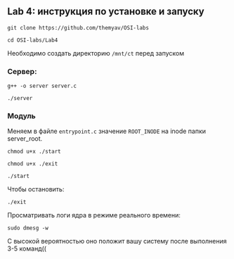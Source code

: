 ## Lab 4: инструкция по установке и запуску

```git clone https://github.com/themyav/OSI-labs```

```cd OSI-labs/Lab4```

Необходимо создать директорию ```/mnt/ct``` перед запуском 

### Сервер:

```g++ -o server server.c```

```./server```

### Модуль

Меняем в файле  ``entrypoint.c`` значение ``ROOT_INODE`` на inode папки server_root.

```chmod u+x ./start```

```chmod u+x ./exit```

```./start```

Чтобы остановить: 

```./exit```

Просматривать логи ядра в режиме реального времени:

```sudo dmesg -w```

С высокой вероятностью оно положит вашу систему после выполнения 3-5 команд((
